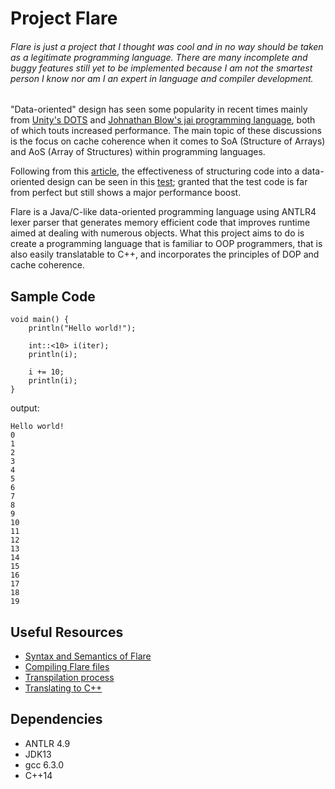 # Project Flare

###### Flare is just a project that I thought was cool and in no way should be taken as a legitimate programming language. There are many incomplete and buggy features still yet to be implemented because I am not the smartest person I know nor am I an expert in language and compiler development. 

"Data-oriented" design has seen some popularity in recent times mainly from [Unity's DOTS](https://unity.com/dots) and [Johnathan Blow's jai programming language](https://inductive.no/jai/),
both of which touts increased performance. The main topic of these discussions is the focus on cache coherence when it comes to SoA (Structure of Arrays)
and AoS (Array of Structures) within programming languages.

Following from this [article](http://gamesfromwithin.com/data-oriented-design), the effectiveness of structuring code into a data-oriented
design can be seen in this [test](https://github.com/Alfred-Sung/DOP-test); granted that the test code is far from perfect but still
shows a major performance boost.


Flare is a Java/C-like data-oriented programming language using ANTLR4 lexer parser that generates memory efficient code that improves runtime aimed
at dealing with numerous objects. What this project aims to do is create a programming language that is familiar to OOP programmers, that is also easily translatable to C++, and incorporates the principles of
DOP and cache coherence.

## Sample Code
```
void main() {
    println("Hello world!");
    
    int::<10> i(iter);
    println(i);
    
    i += 10;
    println(i);
}
```

output:
```
Hello world!
0
1
2
3
4
5
6
7
8
9
10
11
12
13
14
15
16
17
18
19
```

## Useful Resources
* [Syntax and Semantics of Flare](doc/syntax-semantics.md)
* [Compiling Flare files](doc/compiling-files.md)
* [Transpilation process](doc/transpilation-process.md)
* [Translating to C++](doc/translating-to-Cpp.md)

## Dependencies
* ANTLR 4.9
* JDK13
* gcc 6.3.0
* C++14
